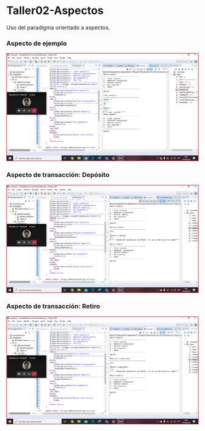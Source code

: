 # Taller02-Aspectos
Uso del paradigma orientado a aspectos.

### Aspecto de ejemplo
![aspectj_ejemplo](aspectj_ejemplo.png)

### Aspecto de transacción: Depósito
![aspectj_uno](aspectj_uno.png)


### Aspecto de transacción: Retiro
![aspectj_dos](aspectj_dos.png)